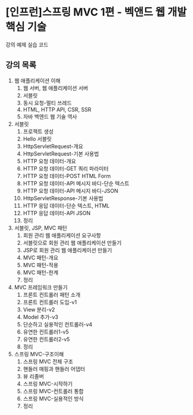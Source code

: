 # [인프런]스프링 MVC 1편 - 벡앤드 웹 개발 핵심 기술

강의 예제 실습 코드

## 강의 목록
1. 웹 애플리케이션 이해
    1. 웹 서버, 웹 애플리케이션 서버
    1. 서블릿
    1. 동시 요청-멀티 쓰레드
    1. HTML, HTTP API, CSR, SSR
    1. 자바 백엔드 웹 기술 역사
1. 서블릿
    1. 프로젝트 생성
    1. Hello 서블릿
    1. HttpServletRequest-개요
    1. HttpServletRequest-기본 사용법
    1. HTTP 요청 데이터-개요
    1. HTTP 요청 데이터-GET 쿼리 파라미터
    1. HTTP 요청 데이터-POST HTML Form
    1. HTTP 요청 데이터-API 메시지 바디-단순 텍스트
    1. HTTP 요청 데이터-API 메시지 바디-JSON
    1. HttpServletResponse-기본 사용법
    1. HTTP 응답 데이터-단순 텍스트, HTML
    1. HTTP 응답 데이터-API JSON
    1. 정리
1. 서블릿, JSP, MVC 패턴
    1. 회원 관리 웹 애플리케이션 요구사항
    1. 서블릿으로 회원 관리 웹 애플리케이션 만들기
    1. JSP로 회원 관리 웹 애플리케이션 만들기
    1. MVC 패턴-개요
    1. MVC 패턴-적용
    1. MVC 패턴-한계
    1. 정리
1. MVC 프레임워크 만들기
    1. 프론트 컨트롤러 패턴 소개
    1. 프론트 컨트롤러 도입-v1
    1. View 분리-v2
    1. Model 추가-v3
    1. 단순하고 실용적인 컨트롤러-v4
    1. 유연한 컨트롤러1-v5
    1. 유연한 컨트롤러2-v5
    1. 정리
1. 스프링 MVC-구조이해
    1. 스프링 MVC 전체 구조
    1. 핸들러 매핑과 핸들러 어댑터
    1. 뷰 리졸버
    1. 스프링 MVC-시작하기
    1. 스프링 MVC-컨트롤러 통합
    1. 스프링 MVC-실용적인 방식
    1. 정리
